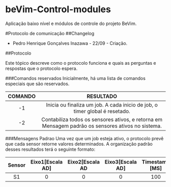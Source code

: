 # beVim-Control-modules
Aplicação baixo nível e módulos de controle do projeto BeVim.

#Protocolo de comunicação
##Changelog 
* Pedro Henrique Gonçalves Inazawa - 22/09  - Criação.

##Protocolo

Este tópico descreve como o protocolo funciona e quais as perguntas e respostas que o protocolo espera.

###Comandos reservados
Inicialmente, há uma lista de comandos especiais que são reservados.

|COMANDO|RESULTADO|
|:------:|:-------:|
|-1      |Inicia ou finaliza um job. A cada inicio de job, o timer global é resetado.|
|-2|Contabiliza todos os sensores ativos, e retorna em Mensagem padrão os sensores ativos no sistema.|


###Mensagens Padrao
Uma vez que um job esteja ativo, o protocolo prevê que cada sensor retorne valores determinados. A organização padrão desses resultados terá o seguinte formato:

|Sensor|Eixo1[Escala AD]|Eixo2[Escala AD|Eixo3[Escala AD]|Timestamp [MS]|String|
|:-----:|:----:|:----:|:----:|:------:|:------:|
|S1|0|0|0|100|S1,0,0,0,100|
